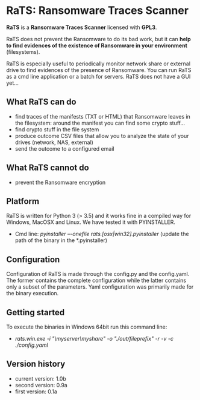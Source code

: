 # RaTS: Ransomware Traces Scanner #

**RaTS** is a **Ransomware Traces Scanner** licensed with **GPL3**.

RaTS does not prevent the Ransomware to do its bad work, but it can **help to find evidences of the existence of Ransomware in your environment** (filesystems).

RaTS is especially useful to periodically monitor network share or external drive to find evidences of the presence of Ransomware. You can run RaTS as a cmd line application or a batch for servers. RaTS does not have a GUI yet...

## What RaTS can do ##

- find traces of the manifests (TXT or HTML) that Ransomware leaves in the filesystem: around the manifest you can find some crypto stuff...
- find crypto stuff in the file system
- produce outcome CSV files that allow you to analyze the state of your drives (network, NAS, external)
- send the outcome to a configured email

## What RaTS cannot do ##

- prevent the Ransomware encryption

## Platform ##

RaTS is written for Python 3 (> 3.5) and it works fine in a compiled way for Windows, MacOSX and Linux. We have tested it with PYINSTALLER. 

- Cmd line: *pyinstaller –-onefile rats.[osx|win32].pyinstaller* (update the path of the binary in the *.pyinstaller)

## Configuration ##

Configuration of RaTS is made through the config.py and the config.yaml. The former contains the complete configuration while the latter contains only a subset of the parameters. Yaml configuration  was primarily made for the binary execution. 

## Getting started ##

To execute the binaries in Windows 64bit run this command line:

- *rats.win.exe -i  "\\myserver\myshare" -o "./out/fileprefix" -r -v -c ./config.yaml*

## Version history ##

- current version: 1.0b
- second version: 0.9a
- first version: 0.1a